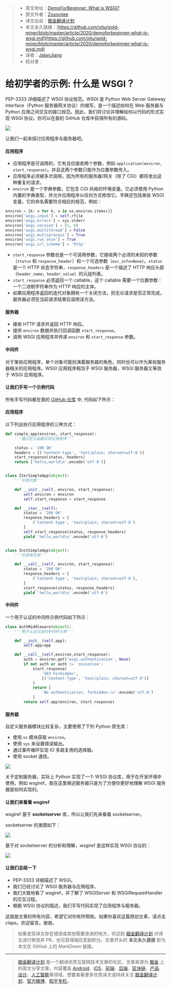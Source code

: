> * 原文地址：[DemoForBeginner: What is WSGI?](https://levelup.gitconnected.com/demoforbeginner-what-is-wsgi-ac3c2a67089)
> * 原文作者：[Zosionlee](https://medium.com/@zosionlee.chou)
> * 译文出自：[掘金翻译计划](https://github.com/xitu/gold-miner)
> * 本文永久链接：[https://github.com/xitu/gold-miner/blob/master/article/2020/demoforbeginner-what-is-wsgi.md](https://github.com/xitu/gold-miner/blob/master/article/2020/demoforbeginner-what-is-wsgi.md)
> * 译者：[JalanJiang](http://jalan.space/)
> * 校对者：

# 给初学者的示例: 什么是 WSGI？

PEP-3333 详细描述了 WSGI 协议规范。WSGI 是 Python Web Server Gateway Interface（Python 服务器网关协议）的缩写，是一个描述如何在 Web 服务器与 Python 应用之间交互的接口规范。因此，我们将讨论并理解如何以代码的形式实现 WSGI 协议。你可以在我的 GitHub 仓库中获得所有的源码。

![](https://cdn-images-1.medium.com/max/3314/1*PHVAYtkTLNcEl-OqhpsUUA.png)

让我们一起来探讨应用程序与服务器吧。

#### 应用程序

* 应用程序是可调用的，它有且仅接收两个参数，例如 `application(environ, start_response)`。并且这两个参数只能作为位置参数传入。
* 应用程序必须被多次调用，因为所有的服务器/网关（除了 CGI）都将发出这种重复的请求。
* `environ` 是一个字典参数，它包含 CGI 风格的环境变量。它必须使用 Python 内置的字典类型，并允许应用程序以任何方式修改它。字典还包括某些 WSGI 变量，它的命名需要符合相应的规范，例如：

```py
environ = {k: v for k, v in os.environ.items()}
environ['wsgi.input'] = self.rfile
environ['wsgi.errors'] = sys.stderr
environ['wsgi.version'] = (1, 0)
environ['wsgi.multithread'] = False
environ['wsgi.multiprocess'] = True
environ['wsgi.run_once'] = True
environ['wsgi.url_scheme'] = 'http'
```

* `start_response` 参数也是一个可调用参数，它接收两个必须的未知的参数（`status` 和 `response_header`）和一个可选参数（`exc_info=None`）。`status` 是一个 HTTP 状态字符串，`response_headers` 是一个描述了 HTTP 响应头部（`header_name`，`header_value`）的元组列表。
* `start_response` 必须返回一个 callable，这个 callable 需要一个位置参数：一个二进制字符串作为 HTTP 响应的主体。
* 如果应用程序返回的迭代对象拥有一个关闭方法，则无论请求是否正常完成，服务器必须在当前请求结束后调用该方法。
  

#### 服务器

* 接收 HTTP 请求并返回 HTTP 响应。
* 提供 `environ` 数据并执行回调函数 `start_response`。
* 调用 WSGI 应用程序并传递 `environ` 和 `start_response` 参数。

#### 中间件

对于某些应用程序，单个对象可能扮演着服务器的角色，同时也可以作为某些服务器相关的应用程序。WSGI 应用程序相当于 WSGI 服务器，WSGI 服务器又等效于 WSGI 应用程序。

#### 让我们手写一个示例代码

所有手写代码都在我的 [GitHub 仓库](https://github.com/ZosionLee/DemoForBeginner/blob/develop/wsgi/wsgi_handwrite.py) 中, 代码如下所示：

#### 应用程序

以下列出执行应用程序的三种方式：

```python
def simple_app(environ, start_response):
    '''通过定义函数实现应用程序'''

    status = '200 OK'
    headers = [('Content-type', 'text/plain; charset=utf-8')]
    start_response(status, headers)
    return ['hello,world\n'.encode('utf-8')]


class IterSimpleApp(object):
    '''可迭代类'''

    def __init__(self, environ, start_response):
        self.environ = environ
        self.start_response = start_response

    def __iter__(self):
        status = '200 OK'
        response_headers = [
            ('Content-type', 'text/plain; charset=utf-8')
        ]
        self.start_response(status, response_headers)
        yield 'hello,world\n'.encode('utf-8')


class InstSimpleApp(object):
    '''可调用实例'''

    def __call__(self, environ, start_response):
        status = '200 OK'
        response_headers = [
            ('Content-type', 'text/plain; charset=utf-8'),
        ]
        start_response(status, response_headers)
        yield 'hello,world\n'.encode('utf-8')     
```

#### 中间件

一个用于认证的中间件示例代码如下所示：

```Python
class AuthMiddleware(object):
    '''用于认证过滤的中间件示例'''

    def __init__(self,app):
        self.app=app

    def __call__(self,environ,start_response):
        auth = environ.get('wsgi.authentication', None)
        if not auth or auth != 'zosionlee':
            start_response(
                '403 Forbidden',
                [('Content-Type', 'text/plain; charset=utf-8')]
            )
            return [
                'No authentication, forbidden.\n'.encode('utf-8')
            ]
        return self.app(environ, start_response)
```

#### 服务器

自定义服务器模块比较复杂，主要使用了下列 Python 原生库：

* 使用 `os` 模块获取 `environ`。
* 使用 `sys` 来设置错误输出。
* 通过事件循环实现 IO 多路复用的选择器。
* 使用 socket 通信。

![](https://cdn-images-1.medium.com/max/3702/1*wKZbKXmlXr-dx9QaXgI20w.png)

关于定制服务器，实际上 Python 实现了一个 WSGI 协议库，用于在开发环境中使用，例如 wsgiref。我在这里阐述服务器只是为了方便你更好地理解 WSGI 服务器是如何实现的。

#### 让我们来看看 wsgiref

wsgiref 基于 **socketserver** 库，所以让我们先来看看 socketserver。

socketserver 的类图如下：

![](https://cdn-images-1.medium.com/max/3726/1*ZeEVOdTcTBdMtF7huJydow.png)

基于对 socketserver 的分析和理解，wsgiref 是这样实现 WSGI 协议的： 

![](https://cdn-images-1.medium.com/max/3776/1*kI7Xtyw0pzpv6BjpVEsNHg.png)

#### 让我们总结一下

* PEP-3333 详细描述了 WSGI。
* 我们已经讨论了 WSGI 服务器与应用程序。
* 我们大致地看了 wsgiref，并了解了 WSGIServer 和 WSGIRequestHandler 的交互过程。
* 根据 WSGI 协议的描述，我们手写代码实现了应用程序与服务器。

这就是文章的所有内容，希望它对你有所帮助。如果你喜欢这篇原创文章，请点击 claps。欢迎留言。谢谢。

> 如果发现译文存在错误或其他需要改进的地方，欢迎到 [掘金翻译计划](https://github.com/xitu/gold-miner) 对译文进行修改并 PR，也可获得相应奖励积分。文章开头的 **本文永久链接** 即为本文在 GitHub 上的 MarkDown 链接。

---

> [掘金翻译计划](https://github.com/xitu/gold-miner) 是一个翻译优质互联网技术文章的社区，文章来源为 [掘金](https://juejin.im) 上的英文分享文章。内容覆盖 [Android](https://github.com/xitu/gold-miner#android)、[iOS](https://github.com/xitu/gold-miner#ios)、[前端](https://github.com/xitu/gold-miner#前端)、[后端](https://github.com/xitu/gold-miner#后端)、[区块链](https://github.com/xitu/gold-miner#区块链)、[产品](https://github.com/xitu/gold-miner#产品)、[设计](https://github.com/xitu/gold-miner#设计)、[人工智能](https://github.com/xitu/gold-miner#人工智能)等领域，想要查看更多优质译文请持续关注 [掘金翻译计划](https://github.com/xitu/gold-miner)、[官方微博](http://weibo.com/juejinfanyi)、[知乎专栏](https://zhuanlan.zhihu.com/juejinfanyi)。
